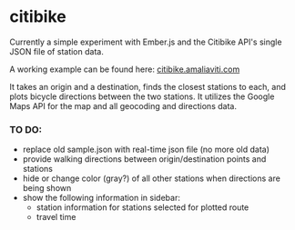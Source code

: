 citibike
========

Currently a simple experiment with Ember.js and the Citibike API's single JSON file of station data.

A working example can be found here: [citibike.amaliaviti.com](http://citibike.amaliaviti.com)

It takes an origin and a destination, finds the closest stations to each, and plots bicycle directions between the two stations. It utilizes the Google Maps API for the map and all geocoding and directions data.

### TO DO:
* replace old sample.json with real-time json file (no more old data)
* provide walking directions between origin/destination points and stations
* hide or change color (gray?) of all other stations when directions are being shown
* show the following information in sidebar:
	* station information for stations selected for plotted route
	* travel time